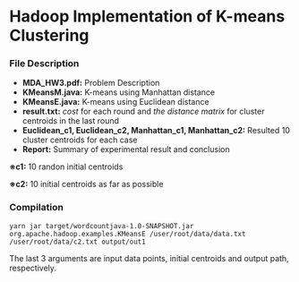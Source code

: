 # Hadoop Implementation of K-means Clustering

### File Description

  * **MDA_HW3.pdf:** Problem Description
  * **KMeansM.java:** K-means using Manhattan distance
  * **KMeansE.java:** K-means using Euclidean distance
  * **result.txt:** *cost* for each round and *the distance matrix* for cluster centroids in the last round
  * **Euclidean_c1, Euclidean_c2, Manhattan_c1, Manhattan_c2:** Resulted 10 cluster centroids for each case
  * **Report:** Summary of experimental result and conclusion
  
**※c1:** 10 randon initial centroids

**※c2:** 10 initial centroids as far as possible

### Compilation
  ```shell
  yarn jar target/wordcountjava-1.0-SNAPSHOT.jar org.apache.hadoop.examples.KMeansE /user/root/data/data.txt /user/root/data/c2.txt output/out1
  ```
The last 3 arguments are input data points, initial centroids and output path, respectively.
